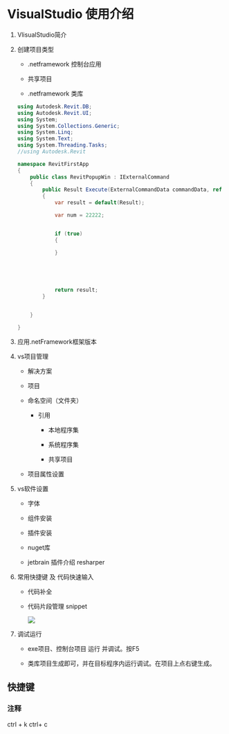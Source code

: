 # VisualStudio 使用介绍

 


1. VlisualStudio简介

2. 创建项目类型

   - .netframework 控制台应用

   - 共享项目

   - .netframework 类库
   
   ```c#
   using Autodesk.Revit.DB;
   using Autodesk.Revit.UI;
   using System;
   using System.Collections.Generic;
   using System.Linq;
   using System.Text;
   using System.Threading.Tasks;
   //using Autodesk.Revit
   
   namespace RevitFirstApp
   {
       public class RevitPopupWin : IExternalCommand
       {
           public Result Execute(ExternalCommandData commandData, ref string message, ElementSet elements)
           {
               var result = default(Result);
   
               var num = 22222;
   
   
               if (true)
               {
   
               }
   
               
    
   
   
               return result;
           }
   
   
       }
   
   }
   
   ```
   
   
   
3. 应用.netFramework框架版本

4. vs项目管理

   - 解决方案

   - 项目

   - 命名空间（文件夹）

     - 引用

       - 本地程序集

       - 系统程序集

       - 共享项目

   - 项目属性设置
   
5. vs软件设置

   - 字体

   - 组件安装

   - 插件安装

   - nuget库

   - jetbrain 插件介绍 resharper
   
6. 常用快捷键 及 代码快速输入

   - 代码补全

   - 代码片段管理 snippet
   
     <left>
         <img src="revit开发入门/assets/image-20231105152132743.png"
     </left>
     
     
   
7. 调试运行

   - exe项目、控制台项目 运行 并调试。按F5
   
   - 类库项目生成即可，并在目标程序内运行调试。在项目上点右键生成。

## 快捷键

### 注释   

ctrl + k   ctrl+ c  
